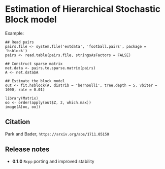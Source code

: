 # Estimation of Hierarchical Stochastic Block model

Example:
```{r}
## Read pairs
pairs.file <- system.file('extdata', 'football.pairs', package = 'hsblock')
pairs <- read.table(pairs.file, stringsAsFactors = FALSE)

## Construct sparse matrix
net.data <- pairs.to.sparse.matrix(pairs)
A <- net.data$A

## Estimate the block model
out <- fit.hsblock(A, distrib = 'bernoulli', tree.depth = 5, vbiter = 1000, rate = 0.01)

library(Matrix)
oo <- order(apply(out$Z, 2, which.max))
image(A[oo, oo])
```

## Citation

Park and Bader, `https://arxiv.org/abs/1711.05150`

## Release notes

- __0.1.0__ `Rcpp` porting and improved stability
